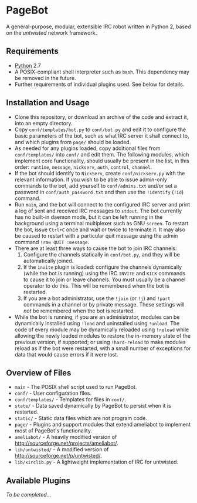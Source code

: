 PageBot
=======

A general-purpose, modular, extensible IRC robot written in Python 2, based on the *untwisted* network framework.

Requirements
------------
* [Python](https://python.org) 2.7
* A POSIX-compliant shell interpreter such as `bash`. This dependency may be removed in the future.
* Further requirements of individual plugins used. See below for details.

Installation and Usage
----------------------
* Clone this repository, or download an archive of the code and extract it, into an empty directory.
* Copy `conf/templates/bot.py` to `conf/bot.py` and edit it to configure the basic parameters of the bot, such as what IRC server it shall connect to, and which plugins from `page/` should be loaded.
* As needed for any plugins loaded, copy additional files from `conf/templates/` into `conf/` and edit them. The following modules, which implement core functionality, should usually be present in the list, in this order: `runtime`, `message`, `nickserv`, `auth`, `control`, `channel`.
* If the bot should identify to `NickServ`, create `conf/nickserv.py` with the relevant information. If you wish to be able to issue admin-only commands to the bot, add yourself to `conf/admins.txt` and/or set a password in `conf/auth_password.txt` and then use the `!identify` (`!id`) command.
* Run `main`, and the bot will connect to the configured IRC server and print a log of sent and received IRC messages to `stdout`. The bot currently has no built-in daemon mode, but it can be left running in the background using a terminal multiplexer such as GNU `screen`. To restart the bot, issue `Ctrl+C` once and wait or twice to terminate it. It may also be caused to restart with a particular quit message using the admin command `!raw QUIT :message`.
* There are at least three ways to cause the bot to join IRC channels:
    1. Configure the channels statically in `conf/bot.py`, and they will be automatically joined.
    2. If the `invite` plugin is loaded: configure the channels dynamically (while the bot is running) using the IRC `INVITE` and `KICK` commands to cause it to join or leave channels. You must usually be a channel operator to do this. This will be remembered when the bot is restarted.
    3. If you are a bot administrator, use the `!join` (or `!j`) and `!part` commands in a channel or by private message. These settings will *not* be remembered when the bot is restarted.
* While the bot is running, if you are an administrator, modules can be dynamically installed using `!load` and uninstalled using `!unload`. The code of every module may be dynamically reloaded using `!reload` while allowing the newly loaded modules to restore the in-memory state of the previous version, if supported; or using `!hard-reload` to make modules reload as if the bot were restarted, with a small number of exceptions for data that would cause errors if it were lost.

Overview of Files
-----------------
* `main` - The POSIX shell script used to run PageBot.
* `conf/` - User configuration files.
* `conf/templates/` - Templates for files in `conf/`.
* `state/` - Data saved dynamically by PageBot to persist when it is restarted.
* `static/` - Static data files which are not program code.
* `page/` - Plugins and support modules that extend ameliabot to implement most of PageBot's functionality.
* `ameliabot/` - A heavily modified version of http://sourceforge.net/projects/ameliabot/.
* `lib/untwisted/` - A modified version of http://sourceforge.net/p/untwisted/.
* `lib/xirclib.py` - A lightweight implementation of IRC for untwisted.

Available Plugins
-----------------
*To be completed...*
